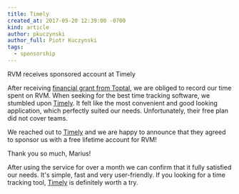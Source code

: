 ```yaml
---
title: Timely
created_at: 2017-05-20 12:39:00 -0700
kind: article
author: pkuczynski
author_full: Piotr Kuczynski
tags:
  - sponsorship
---
```


RVM receives sponsored account at Timely

After receiving [financial grant from Toptal](/blog/2017/03/toptal-grant), we are obliged to record our time spent on RVM. When seeking for the best time tracking software, we stumbled upon [Timely](https://timelyapp.com). It felt like the most convenient and good looking application, which perfectly suited our needs. Unfortunately, their free plan did not cover teams.

We reached out to [Timely](https://timelyapp.com) and we are happy to announce that they agreed to sponsor us with a free lifetime account for RVM!

Thank you so much, Marius!

<!-- more -->

After using the service for over a month we can confirm that it fully satisfied our needs. It's simple, fast and very user-friendly. If you looking for a time tracking tool, [Timely](https://timelyapp.com) is definitely worth a try.